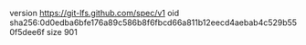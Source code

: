 version https://git-lfs.github.com/spec/v1
oid sha256:0d0edba6bfe176a89c586b8f6fbcd66a811b12eecd4aebab4c529b550f5dee6f
size 901
